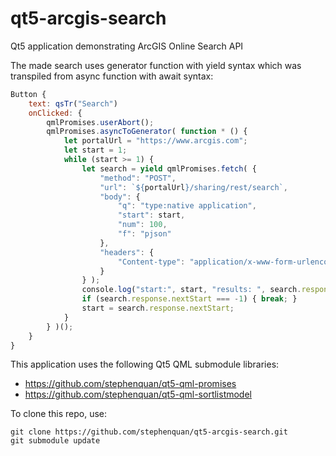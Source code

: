 # qt5-arcgis-search
Qt5 application demonstrating ArcGIS Online Search API

The made search uses generator function with yield syntax which
was transpiled from async function with await syntax:

```qml
Button {
    text: qsTr("Search")
    onClicked: {
        qmlPromises.userAbort();
        qmlPromises.asyncToGenerator( function * () {
            let portalUrl = "https://www.arcgis.com";
            let start = 1;
            while (start >= 1) {
                let search = yield qmlPromises.fetch( {
                    "method": "POST",
                    "url": `${portalUrl}/sharing/rest/search`,
                    "body": {
                        "q": "type:native application",
                        "start": start,
                        "num": 100,
                        "f": "pjson"
                    },
                    "headers": {
                        "Content-type": "application/x-www-form-urlencoded"
                    }
                } );
                console.log("start:", start, "results: ", search.response.results.length, "nextStart: ", search.response.nextStart);
                if (search.response.nextStart === -1) { break; }
                start = search.response.nextStart;
            }
        } )();
    }
}
```

This application uses the following Qt5 QML submodule libraries:
 - https://github.com/stephenquan/qt5-qml-promises
 - https://github.com/stephenquan/qt5-qml-sortlistmodel

To clone this repo, use:

    git clone https://github.com/stephenquan/qt5-arcgis-search.git
    git submodule update

